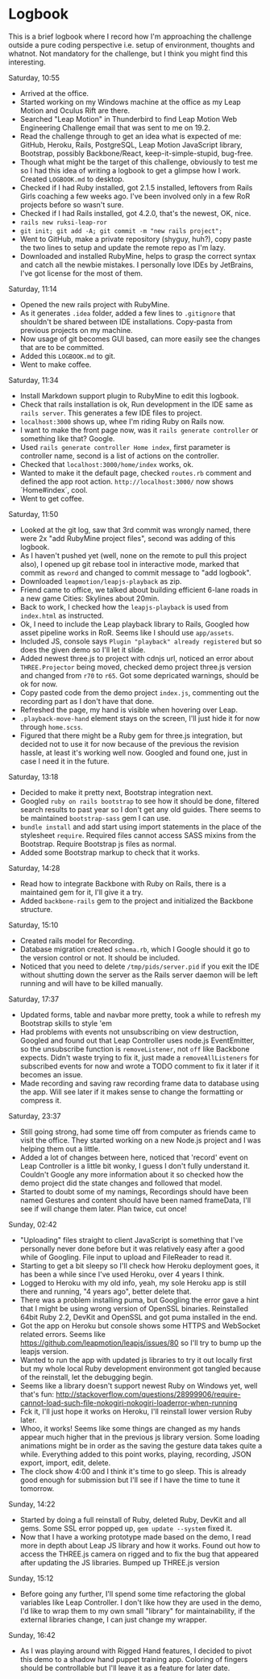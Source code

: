 Logbook
=======

This is a brief logbook where I record how I'm approaching the challenge
outside a pure coding perspective i.e. setup of environment, thoughts
and whatnot. Not mandatory for the challenge, but I think you might find
this interesting.

Saturday, 10:55
- Arrived at the office.
- Started working on my Windows machine at the office as my Leap Motion and
  Oculus Rift are there.
- Searched "Leap Motion" in Thunderbird to find Leap Motion Web Engineering
  Challenge email that was sent to me on 19.2.
- Read the challenge through to get an idea what is expected of me:
  GitHub, Heroku, Rails, PostgreSQL, Leap Motion JavaScript library, Bootstrap,
  possibly Backbone/React, keep-it-simple-stupid, bug-free.
- Though what might be the target of this challenge, obviously to test me
  so I had this idea of writing a logbook to get a glimpse how I work.
  Created `LOGBOOK.md` to desktop.
- Checked if I had Ruby installed, got 2.1.5 installed, leftovers from
  Rails Girls coaching a few weeks ago. I've been involved only in a few
  RoR projects before so wasn't sure.
- Checked if I had Rails installed, got 4.2.0, that's the newest, OK, nice.
- `rails new ruksi-leap-ror`
- `git init; git add -A; git commit -m "new rails project";`
- Went to GitHub, make a private repository (shyguy, huh?), copy paste
  the two lines to setup and update the remote repo as I'm lazy.
- Downloaded and installed RubyMine, helps to grasp the correct syntax
  and catch all the newbie mistakes. I personally love IDEs by JetBrains,
  I've got license for the most of them.

Saturday, 11:14
- Opened the new rails project with RubyMine.
- As it generates `.idea` folder, added a few lines to `.gitignore`
  that shouldn't be shared between IDE installations. Copy-pasta from
  previous projects on my machine.
- Now usage of git becomes GUI based, can more easily see the
  changes that are to be committed.
- Added this `LOGBOOK.md` to git.
- Went to make coffee.

Saturday, 11:34
- Install Markdown support plugin to RubyMine to edit this logbook.
- Check that rails installation is ok, Run development in the IDE same as `rails server`.
  This generates a few IDE files to project.
- `localhost:3000` shows up, whee I'm riding Ruby on Rails now.
- I want to make the front page now, was it `rails generate controller` or something like that? Google.
- Used `rails generate controller Home index`, first parameter is controller name, second is a list of actions
  on the controller.
- Checked that `localhost:3000/home/index` works, ok.
- Wanted to make it the default page, checked `routes.rb` comment and defined the app root action.
  `http://localhost:3000/` now shows ´Home#index´, cool.
- Went to get coffee.

Saturday, 11:50
- Looked at the git log, saw that 3rd commit was wrongly named, there were 2x "add RubyMine project files",
  second was adding of this logbook.
- As I haven't pushed yet (well, none on the remote to pull this project also), I opened up git rebase tool in
  interactive mode, marked that commit as `reword` and changed to commit message to "add logbook".
- Downloaded `leapmotion/leapjs-playback` as zip.
- Friend came to office, we talked about building efficient 6-lane roads in a new game Cities: Skylines about 20min.
- Back to work, I checked how the `leapjs-playback` is used from `index.html` as instructed.
- Ok, I need to include the Leap playback library to Rails, Googled how asset pipeline works in RoR.
  Seems like I should use `app/assets`.
- Included JS, console says `Plugin "playback" already registered` but so does the given demo so I'll let it slide.
- Added newest three.js to project with cdnjs url, noticed an error about `THREE.Projector` being moved, checked
  demo project three.js version and changed from `r70` to `r65`. Got some depricated warnings, should be ok for now.
- Copy pasted code from the demo project `index.js`, commenting out the recording part as I don't have that done.
- Refreshed the page, my hand is visible when hovering over Leap.
- `.playback-move-hand` element stays on the screen, I'll just hide it for now through `home.scss`.
- Figured that there might be a Ruby gem for three.js integration, but decided not to use it for now because of
  the previous the revision hassle, at least it's working well now. Googled and found one, just in case
  I need it in the future.

Saturday, 13:18
- Decided to make it pretty next, Bootstrap integration next.
- Googled `ruby on rails bootstrap` to see how it should be done, filtered search results to past year so I don't
  get any old guides. There seems to be maintained `bootstrap-sass` gem I can use.
- `bundle install` and add start using import statements in the place of the stylesheet `require`. Required files
  cannot access SASS mixins from the Bootstrap. Require Bootstrap js files as normal.
- Added some Bootstrap markup to check that it works.

Saturday, 14:28
- Read how to integrate Backbone with Ruby on Rails, there is a maintained gem for it, I'll give it a try.
- Added `backbone-rails` gem to the project and initialized the Backbone structure.

Saturday, 15:10
- Created rails model for Recording.
- Database migration created `schema.rb`, which I Google should it go to the version control or not.
  It should be included.
- Noticed that you need to delete `/tmp/pids/server.pid` if you exit the IDE without shutting down the server
  as the Rails server daemon will be left running and will have to be killed manually.

Saturday, 17:37
- Updated forms, table and navbar more pretty, took a while to refresh my Bootstrap skills to style 'em
- Had problems with events not unsubscribing on view destruction, Googled and found out that Leap Controller
  uses node.js EventEmitter, so the unsubscribe function is `removeListener`, not `off` like Backbone expects.
  Didn't waste trying to fix it, just made a `removeAllListeners` for subscribed events for now and wrote a
  TODO comment to fix it later if it becomes an issue.
- Made recording and saving raw recording frame data to database using the app. Will see later if it makes sense
  to change the formatting or compress it.

Saturday, 23:37
- Still going strong, had some time off from computer as friends came to visit the office. They
  started working on a new Node.js project and I was helping them out a little.
- Added a lot of changes between here, noticed that 'record' event on Leap Controller is a little bit wonky,
  I guess I don't fully understand it. Couldn't Google any more information about it so checked how the demo project
  did the state changes and followed that model.
- Started to doubt some of my namings, Recordings should have been named Gestures and content should have been named
  frameData, I'll see if will change them later. Plan twice, cut once!

Sunday, 02:42
- "Uploading" files straight to client JavaScript is something that I've personally never done before but
  it was relatively easy after a good while of Googling. File input to upload and FileReader to read it.
- Starting to get a bit sleepy so I'll check how Heroku deployment goes, it has been a while since I've used Heroku,
  over 4 years I think.
- Logged to Heroku with my old info, yeah, my sole Heroku app is still there and running, "4 years ago", better
  delete that.
- There was a problem installing puma, but Googling the error gave a hint that I might be using wrong version of
  OpenSSL binaries. Reinstalled 64bit Ruby 2.2, DevKit and OpenSSL and got puma installed in the end.
- Got the app on Heroku but console shows some HTTPS and WebSocket related errors.
  Seems like https://github.com/leapmotion/leapjs/issues/80 so I'll try to bump up the leapjs version.
- Wanted to run the app with updated js libraries to try it out locally first but my whole local Ruby development
  environment got tangled because of the reinstall, let the debugging begin.
- Seems like a library doesn't support newest Ruby on Windows yet, well that's fun:
  http://stackoverflow.com/questions/28999906/require-cannot-load-such-file-nokogiri-nokogiri-loaderror-when-running
- Fck it, I'll just hope it works on Heroku, I'll reinstall lower version Ruby later.
- Whoo, it works! Seems like some things are changed as my hands appear much higher that in the previous
  js library version. Some loading animations might be in order as the saving the gesture data takes quite a while.
  Everything added to this point works, playing, recording, JSON export, import, edit, delete.
- The clock show 4:00 and I think it's time to go sleep. This is already good enough for submission but I'll
  see if I have the time to tune it tomorrow.

Sunday, 14:22
- Started by doing a full reinstall of Ruby, deleted Ruby, DevKit and all gems.
  Some SSL error popped up, `gem update --system` fixed it.
- Now that I have a working prototype made based on the demo, I read more in depth about Leap JS library and how it
  works. Found out how to access the THREE.js camera on rigged and to fix the bug that appeared after updating
  the JS libraries. Bumped up THREE.js version

Sunday, 15:12
- Before going any further, I'll spend some time refactoring the global variables like Leap Controller.
  I don't like how they are used in the demo, I'd like to wrap them to my own small "library" for maintainability, if
  the external libraries change, I can just change my wrapper.

Sunday, 16:42
- As I was playing around with Rigged Hand features, I decided to pivot this demo to a shadow hand puppet training app.
  Coloring of fingers should be controllable but I'll leave it as a feature for later date.